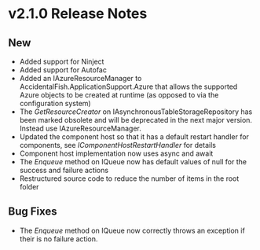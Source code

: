 # v2.1.0 Release Notes

## New

* Added support for Ninject
* Added support for Autofac
* Added an IAzureResourceManager to AccidentalFish.ApplicationSupport.Azure that allows the supported Azure objects to be created at runtime (as opposed to via the configuration system)
* The _GetResourceCreator_ on IAsynchronousTableStorageRepository<T> has been marked obsolete and will be deprecated in the next major version. Instead use IAzureResourceManager.
* Updated the component host so that it has a default restart handler for components, see _IComponentHostRestartHandler_ for details
* Component host implementation now uses async and await
* The _Enqueue_ method on IQueue<T> now has default values of null for the success and failure actions 
* Restructured source code to reduce the number of items in the root folder

## Bug Fixes

* The _Enqueue_ method on IQueue<T> now correctly throws an exception if their is no failure action.